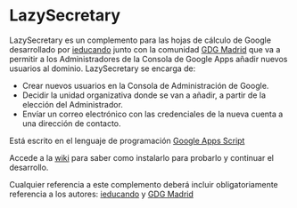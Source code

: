 # LazySecretary

LazySecretary es un complemento para las hojas de cálculo de Google desarrollado por <a href="http://ieducando.com" target="_blank">ieducando</a> junto con la comunidad <a href="https://plus.google.com/u/0/b/108412825091483733423/communities/106561953391669938292" target="_blank">GDG Madrid</a> que va a permitir a los Administradores de la Consola de Google Apps añadir nuevos usuarios al dominio. LazySecretary se encarga de:
- Crear nuevos usuarios en la Consola de Administración de Google.
- Decidir la unidad organizativa donde se van a añadir, a partir de la elección del Administrador.
- Envíar un correo electrónico con las credenciales de la nueva cuenta a una dirección de contacto.

Está escrito en el lenguaje de programación <a href="https://developers.google.com/apps-script/" target="_blank">Google Apps Script</a>

Accede a la <a href="https://github.com/pedro-ieducando/LazySecretary/wiki">wiki</a> para saber como instalarlo para probarlo y continuar el desarrollo.

Cualquier referencia a este complemento deberá incluir obligatoriamente referencia a los autores: <a href="http://ieducando.com" target="_blank">ieducando</a> y <a href="https://plus.google.com/u/0/b/108412825091483733423/communities/106561953391669938292" target="_blank">GDG Madrid</a>
